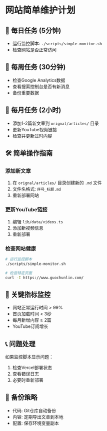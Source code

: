 # 网站简单维护计划

## 📅 每日任务 (5分钟)
- 运行监控脚本: `./scripts/simple-monitor.sh`
- 检查网站是否正常访问

## 📅 每周任务 (30分钟)
- 检查Google Analytics数据
- 查看搜索控制台是否有新消息
- 备份重要数据

## 📅 每月任务 (2小时)
- 添加1-2篇新文章到 `orignal/articles/` 目录
- 更新YouTube视频链接
- 检查并更新过时内容

## 🛠️ 简单操作指南

### 添加新文章
1. 在 `orignal/articles/` 目录创建新的 `.md` 文件
2. 文件名格式: `序号_标题.md`
3. 重新部署网站

### 更新YouTube链接
1. 编辑 `lib/data/videos.ts`
2. 添加新视频信息
3. 重新部署

### 检查网站健康
```bash
# 运行监控脚本
./scripts/simple-monitor.sh

# 检查特定页面
curl -I https://www.guochunlin.com/
```

## 🎯 关键指标监控
- 网站正常运行时间 > 99%
- 首页加载时间 < 3秒
- 每月新增内容 ≥ 2篇
- YouTube订阅增长

## 📞 问题处理
如果监控脚本显示问题：
1. 检查Vercel部署状态
2. 查看错误日志
3. 必要时重新部署

## 🔄 备份策略
- 代码: Git仓库自动备份
- 内容: 定期导出文章到本地
- 配置: 保存环境变量副本